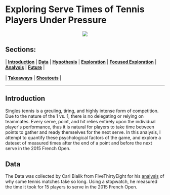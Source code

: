 # Exploring Serve Times of Tennis Players Under Pressure

<div class='header'> 
<!-- Your header image here -->
<div class='headingImage' id='mainHeaderImage' align="center">
    <img src="https://images.squarespace-cdn.com/content/v1/574ef19d9f7266ca965ea6af/1539723422154-QOZZR64KFEB7OMRC4JYS/ke17ZwdGBToddI8pDm48kKwk6pp6QGEAwGcw_vnYdmoUqsxRUqqbr1mOJYKfIPR7LoDQ9mXPOjoJoqy81S2I8N_N4V1vUb5AoIIIbLZhVYy7Mythp_T-mtop-vrsUOmeInPi9iDjx9w8K4ZfjXt2do8UP1IH5v8D6j72WcX-bDb10lwfWZJ2VkUT5sYler58P7cJNZlDXbgJNE9ef52e8w/20180418_120534.jpg?format=2500w" ></img>
</div>

## Sections:
 |  **[Introduction](#introduction)**  |
 **[Data](#data)**  |
 **[Hypothesis](#not-really-a-hypothesis)**  |
 **[Exploration](#exploration)**  |
 **[Focused Exploration](#focused-exploration)**  |
 **[Analysis](#analysis)**  |
 **[Future](#future)**  |<br><br>
 |  **[Takeaways](#takeaways)**  |
 **[Shoutouts](#shoutouts)**  |
 
 ---
 ## Introduction
 Singles tennis is a greuling, tiring, and highly intense form of competition. Due to the nature of the 1 vs. 1, there is no delegating or relying on teammates. Every serve, point, and hit relies entirely upon the individual player's performance, thus it is natural for players to take time between points to gather and ready themselves for the next serve. In this analysis, I attempt to quantify these psychological factors of the game, and explore a dateset of measured times after the end of a point and before the next serve in the 2015 French Open.
 
 ## Data
 The Data was collected by Carl Bialik from FiveThirtyEight for his [analysis](https://fivethirtyeight.com/features/why-some-tennis-matches-take-forever/) of why some tennis matches take so long. Using a stopwatch, he measured the time it took for 15 players to serve in the 2015 French Open.

